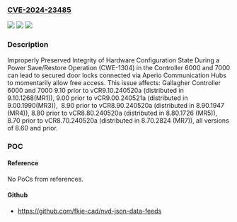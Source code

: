 ### [CVE-2024-23485](https://cve.mitre.org/cgi-bin/cvename.cgi?name=CVE-2024-23485)
![](https://img.shields.io/static/v1?label=Product&message=Controller%206000%20and%20Controller%207000&color=blue)
![](https://img.shields.io/static/v1?label=Version&message=n%2Fa&color=blue)
![](https://img.shields.io/static/v1?label=Vulnerability&message=CWE-1304%20Improperly%20Preserved%20Integrity%20of%20Hardware%20Configuration%20State%20During%20a%20Power%20Save%2FRestore%20Operation&color=brighgreen)

### Description

Improperly Preserved Integrity of Hardware Configuration State During a Power Save/Restore Operation (CWE-1304) in the Controller 6000 and 7000 can lead to secured door locks connected via Aperio Communication Hubs to momentarily allow free access. This issue affects: Gallagher Controller 6000 and 7000 9.10 prior to vCR9.10.240520a (distributed in 9.10.1268(MR1)), 9.00 prior to vCR9.00.240521a (distributed in 9.00.1990(MR3)),  8.90 prior to vCR8.90.240520a (distributed in 8.90.1947 (MR4)), 8.80 prior to vCR8.80.240520a (distributed in 8.80.1726 (MR5)), 8.70 prior to vCR8.70.240520a (distributed in 8.70.2824 (MR7)), all versions of 8.60 and prior.

### POC

#### Reference
No PoCs from references.

#### Github
- https://github.com/fkie-cad/nvd-json-data-feeds

